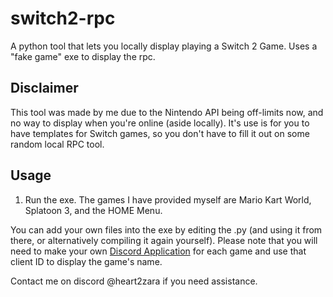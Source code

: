 # switch2-rpc
A python tool that lets you locally display playing a Switch 2 Game. Uses a "fake game" exe to display the rpc.

## Disclaimer
This tool was made by me due to the Nintendo API being off-limits now, and no way to display when you're online (aside locally).
It's use is for you to have templates for Switch games, so you don't have to fill it out on some random local RPC tool.

## Usage
1. Run the exe. The games I have provided myself are Mario Kart World, Splatoon 3, and the HOME Menu.

You can add your own files into the exe by editing the .py (and using it from there, or alternatively compiling it again yourself).
Please note that you will need to make your own [Discord Application](https://discord.com/developers/applications) for each game and use that client ID to display the game's name.


Contact me on discord @heart2zara if you need assistance.
